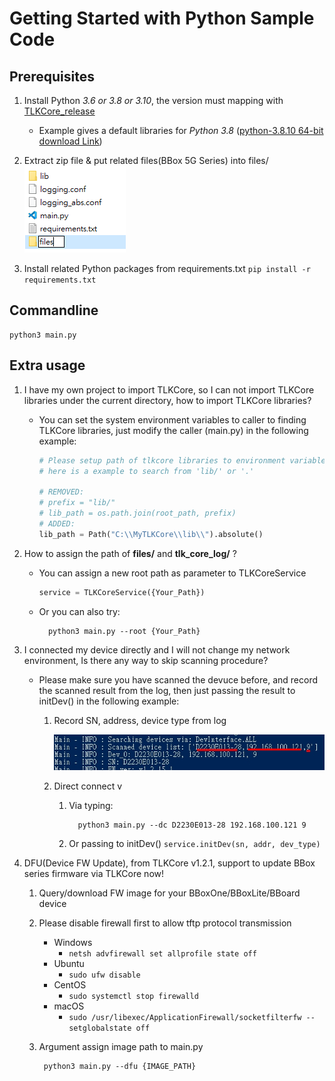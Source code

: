 # Getting Started with Python Sample Code

## Prerequisites

1. Install Python *3.6 or 3.8 or 3.10*, the version must mapping with [TLKCore_release](/release)
    * Example gives a default libraries for *Python 3.8* ([python-3.8.10 64-bit download Link](https://www.python.org/downloads/release/python-3810))
2. Extract zip file & put related files(BBox 5G Series) into files/
    ![release](/images/TLKCore_release_files.png)

3. Install related Python packages from requirements.txt
    `pip install -r requirements.txt`

## Commandline

    python3 main.py

## Extra usage

1. I have my own project to import TLKCore, so I can not import TLKCore libraries under the current directory, how to import TLKCore libraries?
    * You can set the system environment variables to caller to finding TLKCore libraries, just modify the  caller (main.py) in the following example:

        ```Python
        # Please setup path of tlkcore libraries to environment variables,
        # here is a example to search from 'lib/' or '.'

        # REMOVED:
        # prefix = "lib/"
        # lib_path = os.path.join(root_path, prefix)
        # ADDED:
        lib_path = Path("C:\\MyTLKCore\\lib\\").absolute()
        ```

2. How to assign the path of **files/** and **tlk_core_log/** ?
    * You can assign a new root path as parameter to TLKCoreService

        ```Python
        service = TLKCoreService({Your_Path})
        ```

    * Or you can also try:

            python3 main.py --root {Your_Path}

3. I connected my device directly and I will not change my network environment, Is there any way to skip scanning procedure?
    * Please make sure you have scanned the devuce before, and record the scanned result from the log, then just passing the result to initDev() in the following example:

        1. Record SN, address, device type from log

            ![scanned](/images/scanned.png)

        2. Direct connect v
           1. Via typing:

                    python3 main.py --dc D2230E013-28 192.168.100.121 9

           2. Or passing to initDev()
            `service.initDev(sn, addr, dev_type)`

4. DFU(Device FW Update), from TLKCore v1.2.1, support to update BBox series firmware via TLKCore now!
    1. Query/download FW image for your BBoxOne/BBoxLite/BBoard device
    2. Please disable firewall first to allow tftp protocol transmission
        * Windows
            * `netsh advfirewall set allprofile state off`
        * Ubuntu
            * `sudo ufw disable`
        * CentOS
            * `sudo systemctl stop firewalld`
        * macOS
            * `sudo /usr/libexec/ApplicationFirewall/socketfilterfw --setglobalstate off`
    3. Argument assign image path to main.py

            python3 main.py --dfu {IMAGE_PATH}

